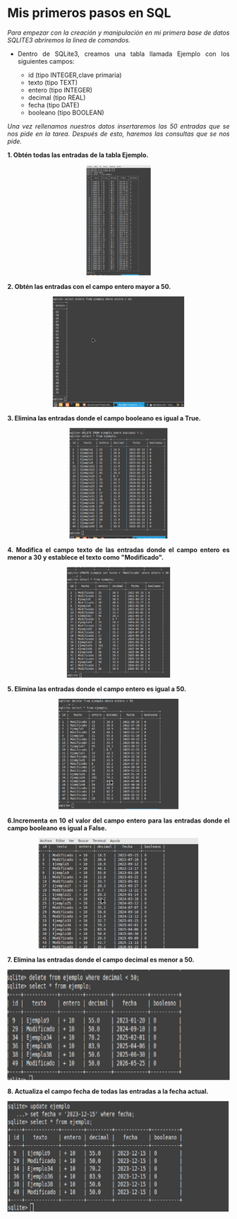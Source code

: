 <div align="justify";>


# Mis primeros pasos en SQL

*Para empezar con la creación y manipulación en mi primera base de datos SQLITE3 abriremos la línea de comandos.*


* Dentro de SQLite3, creamos  una tabla llamada Ejemplo con los siguientes campos:

    * id (tipo INTEGER,clave primaria)
    * texto (tipo TEXT)
    * entero (tipo INTEGER)
    * decimal (tipo REAL)
    * fecha (tipo DATE)
    * booleano (tipo BOOLEAN)


*Una vez rellenamos nuestros datos insertaremos las 50 entradas que se nos pide en la tarea. Después de esto, haremos las consultas que se nos pide.*

**1. Obtén todas las entradas de la tabla Ejemplo.**


<p align="center">
  <img width="" height="250" src="img/1.png">
</p>



**2. Obtén las entradas con el campo entero mayor a 50.**


<p align="center">
  <img width="" height="250" src="img/campo mayor de 50.png">
</p>




**3. Elimina las entradas donde el campo booleano es igual a True.**


<p align="center">
  <img width="" height="250" src="img/eliminar booleanos true.png">
</p>





**4. Modifica el campo texto de las entradas donde el campo entero es menor a 30 y establece el texto como "Modificado".**

<p align="center">
  <img width="" height="250" src="img/texto modificado.png">
</p>




**5. Elimina las entradas donde el campo entero es igual a 50.**


<p align="center">
  <img width="" height="250" src="img/elimina entero igual 50.png">
</p>





**6.Incrementa en 10 el valor del campo entero para las entradas donde el campo booleano es igual a False.**



<p align="center">
  <img width="" height="250" src="img/incrementa 10 where booleano false.png">
</p>






**7. Elimina las entradas donde el campo decimal es menor a 50.**


<p align="center">
  <img width="" height="250" src="img/elimina donde decimal menor 50.png">
</p>




**8. Actualiza el campo fecha de todas las entradas a la fecha actual.**


<p align="center">
  <img width="" height="250" src="img/actualiza a la fecha actual.png">
</p>







</div>